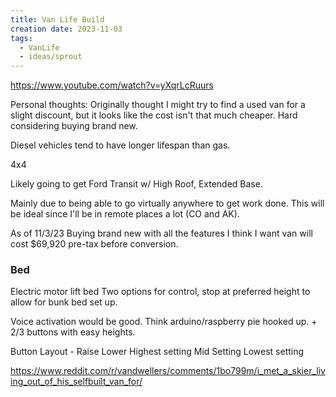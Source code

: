 ```yaml
---
title: Van Life Build
creation date: 2023-11-03
tags:
  - VanLife
  - ideas/sprout
---
```

https://www.youtube.com/watch?v=yXqrLcRuurs

Personal thoughts:
Originally thought I might try to find a used van for a slight discount, but it looks like the cost isn't that much cheaper. 
Hard considering buying brand new.

Diesel vehicles tend to have longer lifespan than gas. 

4x4 

Likely going to get Ford Transit w/ High Roof, Extended Base.

Mainly due to being able to go virtually anywhere to get work done. This will be ideal since I'll be in remote places a lot (CO and AK).

As of 11/3/23 Buying brand new with all the features I think I want van will cost $69,920 pre-tax before conversion.


### Bed
Electric motor lift bed
Two options for control, stop at preferred height to allow for bunk bed set up.

Voice activation would be good.
Think arduino/raspberry pie hooked up. + 2/3 buttons with easy heights.

Button Layout -
Raise
Lower
Highest setting
Mid Setting
Lowest setting


https://www.reddit.com/r/vandwellers/comments/1bo799m/i_met_a_skier_living_out_of_his_selfbuilt_van_for/